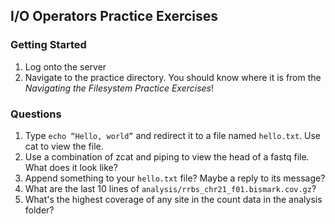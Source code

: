 ## I/O Operators Practice Exercises

### Getting Started

1. Log onto the server
2. Navigate to the practice directory. You should know where it is from the *Navigating the Filesystem Practice Exercises*!

### Questions

1. Type `echo “Hello, world”` and redirect it to a file named `hello.txt`. Use cat to view the file.
2. Use a combination of zcat and piping to view the head of a fastq file. What does it look like?
3. Append something to your `hello.txt` file? Maybe a reply to its message?
4. What are the last 10 lines of `analysis/rrbs_chr21_f01.bismark.cov.gz`?
5. What's the highest coverage of any site in the count data in the analysis folder?
